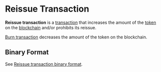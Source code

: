 # Reissue Transaction

**Reissue transaction** is a [transaction](/en/blockchain/transaction) that increases the amount of the [token](/en/blockchain/token) on the [blockchain](/en/blockchain/blockchain) and/or prohibits its reissue.

[Burn transaction](/en/blockchain/transaction-type/burn-transaction) decreases the amount of the token on the blockchain.

## Binary Format

See [Reissue transaction binary format](/en/blockchain/binary-format/transaction-binary-format/reissue-transaction-binary-format).

